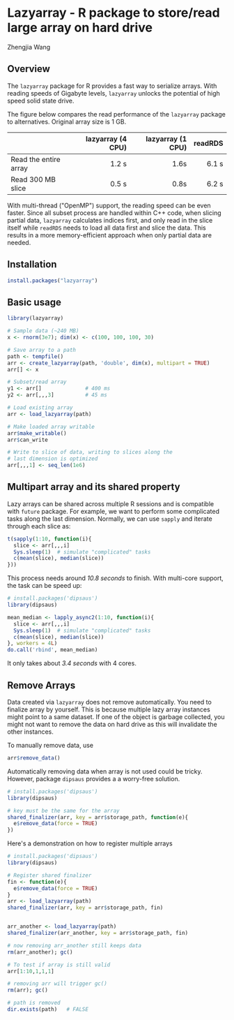 # Lazyarray - R package to store/read large array on hard drive

Zhengjia Wang

## Overview

The `lazyarray` package for R provides a fast way to serialize arrays. With reading speeds of Gigabyte levels, `lazyarray` unlocks the potential of high speed solid state drive.

The figure below compares the read performance of the `lazyarray` package to alternatives. Original array size is 1 GB. 

|                     |  lazyarray (4 CPU)|  lazyarray (1 CPU) | readRDS|
|:--------------------|----------:|--------:|--------:|
|Read the entire array|      1.2 s|    1.6s |    6.1 s|
|Read 300 MB slice    |      0.5 s|    0.8s |    6.2 s|

With multi-thread ("OpenMP") support, the reading speed can be even faster. Since all subset process are handled within C++ code, when slicing partial data, `lazyarray` calculates indices first, and only read in the slice itself while `readRDS` needs to load all data first and slice the data. This results in a more memory-efficient approach when only partial data are needed.

## Installation

```r
install.packages("lazyarray")
```

## Basic usage

```r
library(lazyarray)

# Sample data (~240 MB)
x <- rnorm(3e7); dim(x) <- c(100, 100, 100, 30)

# Save array to a path
path <- tempfile()
arr <- create_lazyarray(path, 'double', dim(x), multipart = TRUE)
arr[] <- x

# Subset/read array
y1 <- arr[]              # 400 ms
y2 <- arr[,,,3]          # 45 ms

# Load existing array
arr <- load_lazyarray(path)

# Make loaded array writable
arr$make_writable()
arr$can_write

# Write to slice of data, writing to slices along the 
# last dimension is optimized
arr[,,,1] <- seq_len(1e6)
```

## Multipart array and its shared property

Lazy arrays can be shared across multiple R sessions and is compatible with `future` package. For example, we want to perform some complicated tasks along the last dimension. Normally, we can use `sapply` and iterate through each slice as:

```r
t(sapply(1:10, function(i){
  slice <- arr[,,,i]
  Sys.sleep(1)  # simulate "complicated" tasks
  c(mean(slice), median(slice))
}))
```

This process needs around *10.8 seconds* to finish. With multi-core support, the task can be speed up:

```r
# install.packages('dipsaus')
library(dipsaus)

mean_median <- lapply_async2(1:10, function(i){
  slice <- arr[,,,i]
  Sys.sleep(1)  # simulate "complicated" tasks
  c(mean(slice), median(slice))
}, workers = 4L)
do.call('rbind', mean_median)
```

It only takes about *3.4 seconds* with 4 cores.

## Remove Arrays

Data created via `lazyarray` does not remove automatically. You need to finalize array by yourself. This is because multiple lazy array instances might point to a same dataset. If one of the object is garbage collected, you might not want to remove the data on hard drive as this will invalidate the other instances. 


To manually remove data, use

```r
arr$remove_data()
```

Automatically removing data when array is not used could be tricky. However, package `dipsaus` provides a a worry-free solution.

```r
# install.packages('dipsaus')
library(dipsaus)

# key must be the same for the array
shared_finalizer(arr, key = arr$storage_path, function(e){
  e$remove_data(force = TRUE)
})
```

Here's a demonstration on how to register multiple arrays

```r
# install.packages('dipsaus')
library(dipsaus)

# Register shared finalizer
fin <- function(e){
  e$remove_data(force = TRUE)
}
arr <- load_lazyarray(path)
shared_finalizer(arr, key = arr$storage_path, fin)


arr_another <- load_lazyarray(path)
shared_finalizer(arr_another, key = arr$storage_path, fin)

# now removing arr_another still keeps data
rm(arr_another); gc()

# To test if array is still valid
arr[1:10,1,1,1]

# removing arr will trigger gc()
rm(arr); gc()

# path is removed
dir.exists(path)   # FALSE

```
